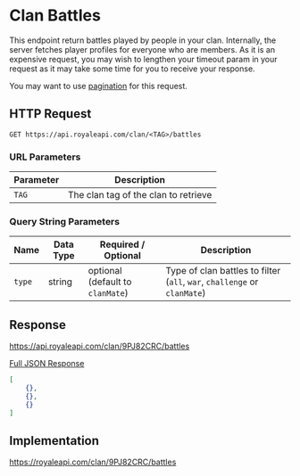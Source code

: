 # Clan Battles

This endpoint return battles played by people in your clan. Internally, the server fetches player profiles for everyone who are members. As it is an expensive request, you may wish to lengthen your timeout param in your request as it may take some time for you to receive your response.

You may want to use [pagination](pagination) for this request.

## HTTP Request

`GET https://api.royaleapi.com/clan/<TAG>/battles`

### URL Parameters

Parameter | Description
--- | ---
`TAG` | The clan tag of the clan to retrieve

### Query String Parameters

Name | Data Type | Required / Optional | Description
--- | --- | --- | ---
`type` | string | optional (default to `clanMate`) | Type of clan battles to filter (`all`, `war`, `challenge` or `clanMate`)

## Response

https://api.royaleapi.com/clan/9PJ82CRC/battles

<a href="/json/clan_9PJ82CRC_battles.json">Full JSON Response</a>
```json
[
    {},
    {},
    {}
]
```

## Implementation

https://royaleapi.com/clan/9PJ82CRC/battles
